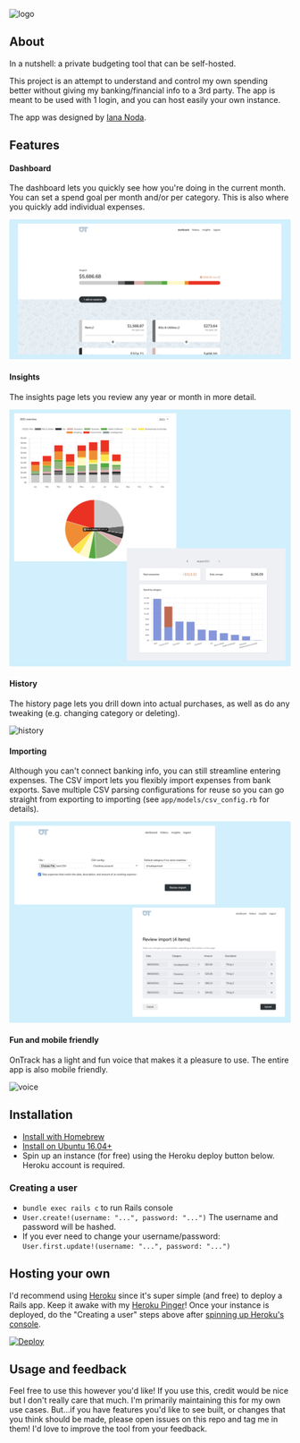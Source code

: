 ![logo](./app/assets/images/readme/logo.png)

## About

In a nutshell: a private budgeting tool that can be self-hosted.

This project is an attempt to understand and control my own
spending better without giving my banking/financial info
to a 3rd party. The app is meant to be used with 1 login, and
you can host easily your own instance.

The app was designed by [Iana Noda](https://iananoda.com).

## Features

#### Dashboard
The dashboard lets you quickly see how you're doing in the current month.
You can set a spend goal per month and/or per category. This
is also where you quickly add individual expenses.

![dashboard](./app/assets/images/readme/dashboard.png)

#### Insights
The insights page lets you review any year or month in more
detail.

![insights](./app/assets/images/readme/insights.png)

#### History
The history page lets you drill down into actual purchases,
as well as do any tweaking (e.g. changing category or deleting).

![history](./app/assets/images/readme/history.png)

#### Importing
Although you can't connect banking info, you can still streamline entering expenses.
The CSV import lets you flexibly import expenses from bank exports. Save multiple CSV parsing
configurations for reuse so you can go straight from exporting to importing (see `app/models/csv_config.rb` for details).


![import](./app/assets/images/readme/csv_import.png)

#### Fun and mobile friendly
OnTrack has a light and fun voice that makes it a
pleasure to use. The entire app is also mobile
friendly.

![voice](./app/assets/images/readme/voice.png)

## Installation
- [Install with Homebrew](docs/homebrew_install.md)
- [Install on Ubuntu 16.04+](docs/ubuntu_install.md)
- Spin up an instance (for free) using the Heroku deploy button below. Heroku account is required.

### Creating a user
- `bundle exec rails c` to run Rails console
- `User.create!(username: "...", password: "...")` The username and password will be hashed.
- If you ever need to change your username/password: `User.first.update!(username: "...", password: "...")`

## Hosting your own
I'd recommend using [Heroku](https://heroku.com) since it's super simple (and free) to
deploy a Rails app. Keep it awake with my [Heroku Pinger](https://github.com/inoda/heroku-pinger)!
Once your instance is deployed, do the "Creating a user" steps
above after [spinning up Heroku's console](https://devcenter.heroku.com/articles/heroku-dashboard#application-overview).

[![Deploy](https://www.herokucdn.com/deploy/button.svg)](https://heroku.com/deploy?template=https://github.com/inoda/ontrack/tree/main)

## Usage and feedback
Feel free to use this however you'd like! If you use this, credit
would be nice but I don't really care that much. I'm primarily maintaining
this for my own use cases. But...if you have features you'd like to see built, or changes
that you think should be made, please open issues on this repo and tag me in them!
I'd love to improve the tool from your feedback.
